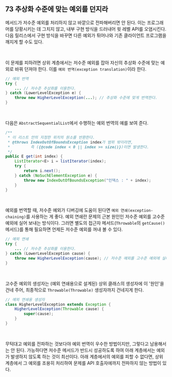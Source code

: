 ## 73 추상화 수준에 맞는 예외를 던지라

메서드가 저수준 예외를 처리하지 않고 바깥으로 전파해버리면 안 된다. 이는 프로그래머를 당황시키는 데 그치지 않고, 내부 구현 방식을 드러내어 윗 레벨 API를 오염시킨다. 다음 릴리스에서 구현 방식을 바꾸면 다른 예외가 튀어나와 기존 클라이언트 프로그램을 깨지게 할 수도 있다.

<br />

이 문제를 피하려면 상위 계층에서는 저수준 예외를 잡아 자신의 추상화 수준에 맞는 예외로 바꿔 던져야 한다. 이를 `예외 번역(exception translation)`이라 한다.

```java
// 예외 번역
try {
    ... // 저수준 추상화를 이용한다.
} catch (LowerLevelException e) {
    throw new HigherLevelException(...); // 추상화 수준에 맞게 번역한다.
}
```

<br />

다음은 `AbstractSequentialList`에서 수행하는 예외 번역의 예를 보여 준다.

```java
/**
 * 이 리스트 안의 지정한 위치의 원소를 반환한다.
 * @throws IndexOutOfBoundsException index가 범위 밖이라면,
 *         즉 ({@code index < 0 || index >= size()})이면 발생한다.
 */
public E get(int index) {
    ListIterator<E> i = listIterator(index);
    try {
        return i.next();
    } catch (NoSuchElementException e) {
        throw new IndexOutOfBoundsException("인덱스 : " + index);
    }
}
```

<br />

예외를 번역할 때, 저수준 예외가 디버깅에 도움이 된다면 `예외 연쇄(exception-chaining)`를 사용하는 게 좋다. 예외 연쇄란 문제의 근본 원인인 저수준 예외를 고수준 예외에 실어 보내는 방식이다. 그러면 별도의 접근자 메서드(`Throwable`의 `getCause()` 메서드)를 통해 필요하면 언제든 저수준 예외를 꺼내 볼 수 있다.

```java
// 예외 연쇄
try {
    ... // 저수준 추상화를 이용한다.
} catch (LowerLevelException cause) {
    throw new HigherLevelException(cause); // 저수준 예외를 고수준 예외에 실어 보낸다.
}
```

<br />

고수준 예외의 생성자는 (예외 연쇄용으로 설계된) 상위 클래스의 생성자에 이 '원인'을 건네 주어, 최종적으로 `Throwable(Throwable)` 생성자까지 건네지게 한다.

```java
// 예외 연쇄용 생성자
class HigherLevelException extends Exception {
    HigherLevelException(Throwable cause) {
        super(cause);
    }
}
```

<br />

무턱대고 예외를 전파하는 것보다야 예외 번역이 우수한 방법이지만, 그렇다고 남용해서는 안 된다. 가능하다면 저수준 메서드가 반드시 성공하도록 하여 아래 계층에서는 예외가 발생하지 않도록 하는 것이 최선이다. 아래 계층에서의 예외를 피할 수 없다면, 상위 계층에서 그 예외를 조용히 처리하여 문제를 API 호출자에까지 전파하지 않는 방법이 있다.
